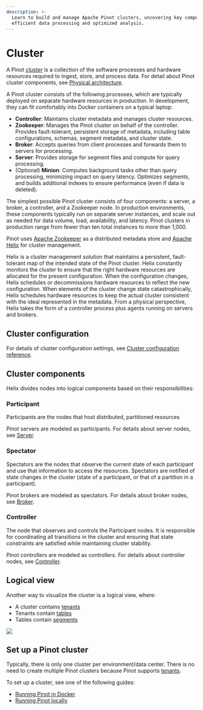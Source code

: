 ```yaml
---
description: >-
  Learn to build and manage Apache Pinot clusters, uncovering key components for
  efficient data processing and optimized analysis.
---
```


# Cluster

A Pinot [_cluster_](../../../components/cluster/components/cluster/) is a collection of the software processes and hardware resources required to ingest, store, and process data. For detail about Pinot cluster components, see [Physical architecture](./#physical-architecture).

A Pinot cluster consists of the following processes, which are typically deployed on separate hardware resources in production. In development, they can fit comfortably into Docker containers on a typical laptop:

* **Controller**: Maintains cluster metadata and manages cluster resources.
* **Zookeeper**: Manages the Pinot cluster on behalf of the controller. Provides fault-tolerant, persistent storage of metadata, including table configurations, schemas, segment metadata, and cluster state.
* **Broker**: Accepts queries from client processes and forwards them to servers for processing.
* **Server**: Provides storage for segment files and compute for query processing.
* (Optional) **Minion**: Computes background tasks other than query processing, minimizing impact on query latency. Optimizes segments, and builds additional indexes to ensure performance (even if data is deleted).

The simplest possible Pinot cluster consists of four components: a server, a broker, a controller, and a Zookeeper node. In production environments, these components typically run on separate server instances, and scale out as needed for data volume, load, availability, and latency. Pinot clusters in production range from fewer than ten total instances to more than 1,000.

Pinot uses [Apache Zookeeper](https://zookeeper.apache.org/) as a distributed metadata store and [Apache Helix](http://helix.apache.org/) for cluster management.

Helix is a cluster management solution that maintains a persistent, fault-tolerant map of the intended state of the Pinot cluster. Helix constantly monitors the cluster to ensure that the right hardware resources are allocated for the present configuration. When the configuration changes, Helix schedules or decommissions hardware resources to reflect the new configuration. When elements of the cluster change state catastrophically, Helix schedules hardware resources to keep the actual cluster consistent with the ideal represented in the metadata. From a physical perspective, Helix takes the form of a controller process plus agents running on servers and brokers.

## Cluster configuration

For details of cluster configuration settings, see [Cluster configuration reference](https://docs.pinot.apache.org/configuration-reference/cluster).

## Cluster components

Helix divides nodes into logical components based on their responsibilities:

### Participant

Participants are the nodes that host distributed, partitioned resources

Pinot servers are modeled as participants. For details about server nodes, see [Server](server.md).

### Spectator

Spectators are the nodes that observe the current state of each participant and use that information to access the resources. Spectators are notified of state changes in the cluster (state of a participant, or that of a partition in a participant).

Pinot brokers are modeled as spectators. For details about broker nodes, see [Broker](broker.md).

### Controller

The node that observes and controls the Participant nodes. It is responsible for coordinating all transitions in the cluster and ensuring that state constraints are satisfied while maintaining cluster stability.

Pinot controllers are modeled as controllers. For details about controller nodes, see [Controller](controller.md).

## Logical view

Another way to visualize the cluster is a logical view, where:

* A cluster contains [tenants](tenant.md)
* Tenants contain [tables](../table/)
* Tables contain [segments](../table/segment/)

![](../../../../.gitbook/assets/ClusterLogical.jpg)

## Set up a Pinot cluster

Typically, there is only one cluster per environment/data center. There is no need to create multiple Pinot clusters because Pinot supports [tenants](tenant.md).

To set up a cluster, see one of the following guides:

* [Running Pinot in Docker](../../../getting-started/running-pinot-in-docker.md)
* [Running Pinot locally](../../../getting-started/running-pinot-locally.md)
